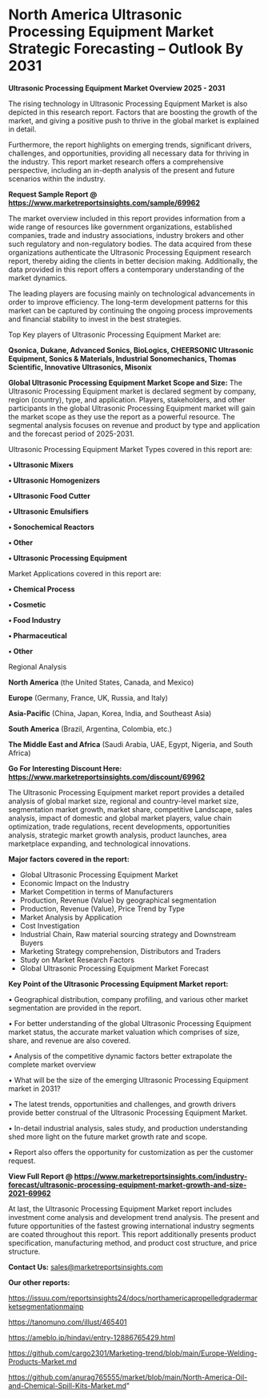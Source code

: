 # North America Ultrasonic Processing Equipment Market Strategic Forecasting – Outlook By 2031

<Strong> Ultrasonic Processing Equipment Market Overview 2025 - 2031</strong>

The rising technology in Ultrasonic Processing Equipment Market is also depicted in this research report. Factors that are boosting the growth of the market, and giving a positive push to thrive in the global market is explained in detail.

Furthermore, the report highlights on emerging trends, significant drivers, challenges, and opportunities, providing all necessary data for thriving in the industry. This report market research offers a comprehensive perspective, including an in-depth analysis of the present and future scenarios within the industry.

<strong>Request Sample Report @ <a href=https://www.marketreportsinsights.com/sample/69962>https://www.marketreportsinsights.com/sample/69962</a></strong>

The market overview included in this report provides information from a wide range of resources like government organizations, established companies, trade and industry associations, industry brokers and other such regulatory and non-regulatory bodies. The data acquired from these organizations authenticate the Ultrasonic Processing Equipment research report, thereby aiding the clients in better decision making. Additionally, the data provided in this report offers a contemporary understanding of the market dynamics.

The leading players are focusing mainly on technological advancements in order to improve efficiency. The long-term development patterns for this market can be captured by continuing the ongoing process improvements and financial stability to invest in the best strategies.

Top Key players of Ultrasonic Processing Equipment Market are:

<strong>Qsonica, Dukane, Advanced Sonics, BioLogics, CHEERSONIC Ultrasonic Equipment, Sonics & Materials, Industrial Sonomechanics, Thomas Scientific, Innovative Ultrasonics, Misonix</strong>

<strong><b>Global Ultrasonic Processing Equipment Market Scope and Size:</b></strong>
The Ultrasonic Processing Equipment market is declared segment by company, region (country), type, and application. Players, stakeholders, and other participants in the global Ultrasonic Processing Equipment market will gain the market scope as they use the report as a powerful resource. The segmental analysis focuses on revenue and product by type and application and the forecast period of 2025-2031.

Ultrasonic Processing Equipment Market Types covered in this report are:

<strong>• Ultrasonic Mixers

• Ultrasonic Homogenizers

• Ultrasonic Food Cutter

• Ultrasonic Emulsifiers

• Sonochemical Reactors

• Other

• Ultrasonic Processing Equipment</strong>

Market Applications covered in this report are:

<strong>• Chemical Process

• Cosmetic

• Food Industry

• Pharmaceutical

• Other</strong> 

Regional Analysis

<strong>North America</strong> (the United States, Canada, and Mexico)

<strong>Europe</strong> (Germany, France, UK, Russia, and Italy)

<strong>Asia-Pacific</strong> (China, Japan, Korea, India, and Southeast Asia)

<strong>South America</strong> (Brazil, Argentina, Colombia, etc.)

<strong>The Middle East and Africa</strong> (Saudi Arabia, UAE, Egypt, Nigeria, and South Africa)

<strong>Go For Interesting Discount Here: <a href=https://www.marketreportsinsights.com/discount/69962>https://www.marketreportsinsights.com/discount/69962</a></strong>

The Ultrasonic Processing Equipment market report provides a detailed analysis of global market size, regional and country-level market size, segmentation market growth, market share, competitive Landscape, sales analysis, impact of domestic and global market players, value chain optimization, trade regulations, recent developments, opportunities analysis, strategic market growth analysis, product launches, area marketplace expanding, and technological innovations.

<strong><b>Major factors covered in the report:</b></strong>
<ul>
  <li>Global Ultrasonic Processing Equipment Market </li>
  <li>Economic Impact on the Industry</li>
  <li>Market Competition in terms of Manufacturers</li>
  <li>Production, Revenue (Value) by geographical segmentation</li>
  <li>Production, Revenue (Value), Price Trend by Type</li>
  <li>Market Analysis by Application</li>
  <li>Cost Investigation</li>
  <li>Industrial Chain, Raw material sourcing strategy and Downstream Buyers</li>
  <li>Marketing Strategy comprehension, Distributors and Traders</li>
  <li>Study on Market Research Factors</li>
  <li>Global Ultrasonic Processing Equipment Market Forecast</li>
</ul>

<strong><b>Key Point of the Ultrasonic Processing Equipment Market report:</b></strong>

• Geographical distribution, company profiling, and various other market segmentation are provided in the report.

• For better understanding of the global Ultrasonic Processing Equipment market status, the accurate market valuation which comprises of size, share, and revenue are also covered.

• Analysis of the competitive dynamic factors better extrapolate the complete market overview

• What will be the size of the emerging Ultrasonic Processing Equipment market in 2031?

• The latest trends, opportunities and challenges, and growth drivers provide better construal of the Ultrasonic Processing Equipment Market.

• In-detail industrial analysis, sales study, and production understanding shed more light on the future market growth rate and scope.

• Report also offers the opportunity for customization as per the customer request.

<strong><b>View Full Report @ <a href=https://www.marketreportsinsights.com/industry-forecast/ultrasonic-processing-equipment-market-growth-and-size-2021-69962>https://www.marketreportsinsights.com/industry-forecast/ultrasonic-processing-equipment-market-growth-and-size-2021-69962</a></b></strong>


At last, the Ultrasonic Processing Equipment Market report includes investment come analysis and development trend analysis. The present and future opportunities of the fastest growing international industry segments are coated throughout this report. This report additionally presents product specification, manufacturing method, and product cost structure, and price structure.

<strong>Contact Us:</strong>
sales@marketreportsinsights.com

<strong>Our other reports:</strong>

<a href=https://issuu.com/reportsinsights24/docs/northamericapropelledgradermarketsegmentationmainp>https://issuu.com/reportsinsights24/docs/northamericapropelledgradermarketsegmentationmainp</a>

<a href=https://tanomuno.com/illust/465401>https://tanomuno.com/illust/465401</a>

<a href=https://ameblo.jp/hindavi/entry-12886765429.html>https://ameblo.jp/hindavi/entry-12886765429.html</a>

<a href=https://github.com/cargo2301/Marketing-trend/blob/main/Europe-Welding-Products-Market.md>https://github.com/cargo2301/Marketing-trend/blob/main/Europe-Welding-Products-Market.md</a>

<a href=https://github.com/anurag765555/market/blob/main/North-America-Oil-and-Chemical-Spill-Kits-Market.md>https://github.com/anurag765555/market/blob/main/North-America-Oil-and-Chemical-Spill-Kits-Market.md</a>"

